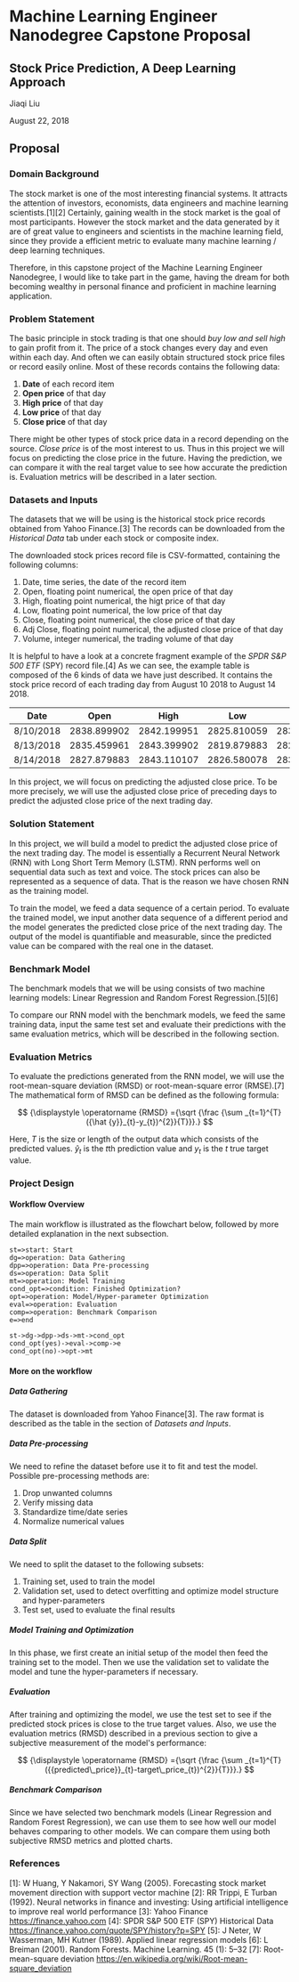 # Machine Learning Engineer Nanodegree Capstone Proposal 

## Stock Price Prediction, A Deep Learning Approach

Jiaqi Liu

August 22, 2018

## Proposal

### Domain Background

The stock market is one of the most interesting financial systems. It attracts the attention of investors, economists, data engineers and machine learning scientists.[1][2] Certainly, gaining wealth in the stock market is the goal of most participants. However the stock market and the data generated by it are of great value to engineers and scientists in the machine learning field, since they provide a efficient metric to evaluate many machine learning / deep learning techniques. 

Therefore, in this capstone project of the Machine Learning Engineer Nanodegree, I would like to take part in the game, having the dream for both becoming wealthy in personal finance and proficient in machine learning application.


### Problem Statement
The basic principle in stock trading is that one should *buy low and sell high* to gain profit from it. The price of a stock changes every day and even within each day. And often we can easily obtain structured stock price files or record easily online. Most of these records contains the following data:

1. **Date** of each record item
1. **Open price** of that day
1. **High price** of that day
1. **Low price** of that day
1. **Close price** of that day

There might be other types of stock price data in a record depending on the source. *Close price* is of the most interest to us. Thus in this project we will focus on predicting the close price in the future. Having the prediction, we can compare it with the real target value to see how accurate the prediction is. Evaluation metrics will be described in a later section.

### Datasets and Inputs

The datasets that we will be using is the historical stock price records obtained from Yahoo Finance.[3] The records can be downloaded from the *Historical Data* tab under each stock or composite index. 

The downloaded stock prices record file is CSV-formatted, containing the following columns:

1. Date, time series, the date of the record item
1. Open, floating point numerical, the open price of that day
1. High, floating point numerical, the higt price of that day
1. Low, floating point numerical, the low price of that day
1. Close, floating point numerical, the close price of that day
1. Adj Close, floating point numerical, the adjusted close price of that day
1. Volume, integer numerical, the trading volume of that day

It is helpful to have a look at a concrete fragment example of the *SPDR S&P 500 ETF* (SPY) record file.[4] As we can see, the example table is composed of the 6 kinds of data we have just described. It contains the stock price record of each trading day from August 10 2018 to August 14 2018.

| Date      | Open        | High        | Low         | Close       | Adj Close   | Volume     | 
|-----------|-------------|-------------|-------------|-------------|-------------|------------| 
| 8/10/2018 | 2838.899902 | 2842.199951 | 2825.810059 | 2833.280029 | 2833.280029 | 3256040000 | 
| 8/13/2018 | 2835.459961 | 2843.399902 | 2819.879883 | 2821.929932 | 2821.929932 | 3158450000 | 
| 8/14/2018 | 2827.879883 | 2843.110107 | 2826.580078 | 2839.959961 | 2839.959961 | 2976970000 | 

In this project, we will focus on predicting the adjusted close price. To be more precisely, we will use the adjusted close price of preceding days to predict the adjusted close price of the next trading day.

### Solution Statement

In this project, we will build a model to predict the adjusted close price of the next trading day. The model is essentially a Recurrent Neural Network (RNN) with Long Short Term Memory (LSTM). RNN performs well on sequential data such as text and voice. The stock prices can also be represented as a sequence of data. That is the reason we have chosen RNN as the training model. 

To train the model, we feed a data sequence of a certain period. To evaluate the trained model, we input another data sequence of a different period and the model generates the predicted close price of the next trading day. The output of the model is quantifiable and measurable, since the predicted value can be compared with the real one in the dataset.

### Benchmark Model

The benchmark models that we will be using consists of two machine learning models: Linear Regression and Random Forest Regression.[5][6] 

To compare our RNN model with the benchmark models, we feed the same training data, input the same test set and evaluate their predictions with the same evaluation metrics, which will be described in the following section.

### Evaluation Metrics

To evaluate the predictions generated from the RNN model, we will use the root-mean-square deviation (RMSD) or root-mean-square error (RMSE).[7] The mathematical form of RMSD can be defined as the following formula: 

$$
{\displaystyle \operatorname {RMSD} ={\sqrt {\frac {\sum _{t=1}^{T}({\hat {y}}_{t}-y_{t})^{2}}{T}}}.}
$$

Here, $T$ is the size or length of the output data which consists of the predicted values. ${\hat {y}}_{t}$ is the $t$th prediction value and $y_{t}$ is the $t$ true target value.

### Project Design

#### Workflow Overview

The main workflow is illustrated as the flowchart below, followed by more detailed explanation in the next subsection.

```flow
st=>start: Start
dg=>operation: Data Gathering
dpp=>operation: Data Pre-processing
ds=>operation: Data Split
mt=>operation: Model Training
cond_opt=>condition: Finished Optimization?
opt=>operation: Model/Hyper-parameter Optimization
eval=>operation: Evaluation
comp=>operation: Benchmark Comparison
e=>end

st->dg->dpp->ds->mt->cond_opt
cond_opt(yes)->eval->comp->e
cond_opt(no)->opt->mt

```

#### More on the workflow

##### Data Gathering

The dataset is downloaded from Yahoo Finance[3]. The raw format is described as the table in the section of *Datasets and Inputs*.

##### Data Pre-processing

We need to refine the dataset before use it to fit and test the model. Possible pre-processing methods are: 

1. Drop unwanted columns
1. Verify missing data
1. Standardize time/date series
1. Normalize numerical values

##### Data Split

We need to split the dataset to the following subsets:

1. Training set, used to train the model
2. Validation set, used to detect overfitting and optimize model structure and hyper-parameters
3. Test set, used to evaluate the final results

##### Model Training and Optimization

In this phase, we first create an initial setup of the model then feed the training set to the model. Then we use the validation set to validate the model and tune the hyper-parameters if necessary.

##### Evaluation

After training and optimizing the model, we use the test set to see if the predicted stock prices is close to the true target values. Also, we use the evaluation metrics (RMSD) described in a previous section to give a subjective measurement of the model's performance:

$$
{\displaystyle \operatorname {RMSD} ={\sqrt {\frac {\sum _{t=1}^{T}({{predicted\_price}}_{t}-target\_price_{t})^{2}}{T}}}.}
$$

##### Benchmark Comparison

Since we have selected two benchmark models (Linear Regression and Random Forest Regression), we can use them to see how well our model behaves comparing to other models. We can compare them using both subjective RMSD metrics and plotted charts.

### References

[1]: W Huang, Y Nakamori, SY Wang (2005). Forecasting stock market movement direction with support vector machine
[2]: RR Trippi, E Turban (1992). Neural networks in finance and investing: Using artificial intelligence to improve real world performance
[3]: Yahoo Finance https://finance.yahoo.com
[4]: SPDR S&P 500 ETF (SPY) Historical Data  https://finance.yahoo.com/quote/SPY/history?p=SPY
[5]: J Neter, W Wasserman, MH Kutner (1989). Applied linear regression models
[6]: L Breiman (2001). Random Forests. Machine Learning. 45 (1): 5–32
[7]: Root-mean-square deviation https://en.wikipedia.org/wiki/Root-mean-square_deviation

